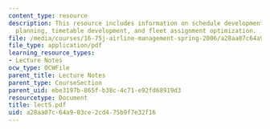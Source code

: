 ```yaml
---
content_type: resource
description: This resource includes information on schedule development process, frequency
  planning, timetable development, and fleet assignment optimization.
file: /media/courses/16-75j-airline-management-spring-2006/a28aa07c64a983ce2cd475b9f7e32f16_lect5.pdf
file_type: application/pdf
learning_resource_types:
- Lecture Notes
ocw_type: OCWFile
parent_title: Lecture Notes
parent_type: CourseSection
parent_uid: ebe3197b-865f-b38c-4c71-e92fd68919d3
resourcetype: Document
title: lect5.pdf
uid: a28aa07c-64a9-83ce-2cd4-75b9f7e32f16
---
```

